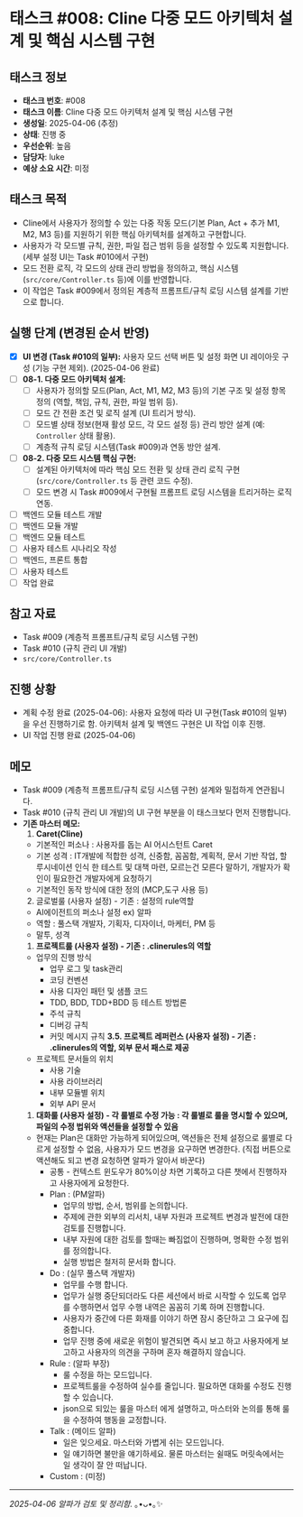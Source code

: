 # 태스크 #008: Cline 다중 모드 아키텍처 설계 및 핵심 시스템 구현

## 태스크 정보
- **태스크 번호**: #008
- **태스크 이름**: Cline 다중 모드 아키텍처 설계 및 핵심 시스템 구현
- **생성일**: 2025-04-06 (추정)
- **상태**: 진행 중
- **우선순위**: 높음
- **담당자**: luke
- **예상 소요 시간**: 미정

## 태스크 목적
*   Cline에서 사용자가 정의할 수 있는 다중 작동 모드(기본 Plan, Act + 추가 M1, M2, M3 등)를 지원하기 위한 핵심 아키텍처를 설계하고 구현합니다.
*   사용자가 각 모드별 규칙, 권한, 파일 접근 범위 등을 설정할 수 있도록 지원합니다. (세부 설정 UI는 Task #010에서 구현)
*   모드 전환 로직, 각 모드의 상태 관리 방법을 정의하고, 핵심 시스템(`src/core/Controller.ts` 등)에 이를 반영합니다.
*   이 작업은 Task #009에서 정의된 계층적 프롬프트/규칙 로딩 시스템 설계를 기반으로 합니다.

## 실행 단계 (변경된 순서 반영)
*   [X] **UI 변경 (Task #010의 일부):** 사용자 모드 선택 버튼 및 설정 화면 UI 레이아웃 구성 (기능 구현 제외). (2025-04-06 완료)
*   [ ] **08-1. 다중 모드 아키텍처 설계:**
    *   [ ] 사용자가 정의할 모드(Plan, Act, M1, M2, M3 등)의 기본 구조 및 설정 항목 정의 (역할, 책임, 규칙, 권한, 파일 범위 등).
    *   [ ] 모드 간 전환 조건 및 로직 설계 (UI 트리거 방식).
    *   [ ] 모드별 상태 정보(현재 활성 모드, 각 모드 설정 등) 관리 방안 설계 (예: `Controller` 상태 활용).
    *   [ ] 계층적 규칙 로딩 시스템(Task #009)과 연동 방안 설계.
*   [ ] **08-2. 다중 모드 시스템 핵심 구현:**
    *   [ ] 설계된 아키텍처에 따라 핵심 모드 전환 및 상태 관리 로직 구현 (`src/core/Controller.ts` 등 관련 코드 수정).
    *   [ ] 모드 변경 시 Task #009에서 구현될 프롬프트 로딩 시스템을 트리거하는 로직 연동.
*   [ ] 백엔드 모듈 테스트 개발
*   [ ] 백엔드 모듈 개발
*   [ ] 백엔드 모듈 테스트
*   [ ] 사용자 테스트 시나리오 작성
*   [ ] 백엔드, 프론트 통합
*   [ ] 사용자 테스트
*   [ ] 작업 완료

## 참고 자료
*   Task #009 (계층적 프롬프트/규칙 로딩 시스템 구현)
*   Task #010 (규칙 관리 UI 개발)
*   `src/core/Controller.ts`

## 진행 상황
*   계획 수정 완료 (2025-04-06): 사용자 요청에 따라 UI 구현(Task #010의 일부)을 우선 진행하기로 함. 아키텍처 설계 및 백엔드 구현은 UI 작업 이후 진행.
*   UI 작업 진행 완료 (2025-04-06)

## 메모
*   Task #009 (계층적 프롬프트/규칙 로딩 시스템 구현) 설계와 밀접하게 연관됩니다.
*   Task #010 (규칙 관리 UI 개발)의 UI 구현 부분을 이 태스크보다 먼저 진행합니다.
*   **기존 마스터 메모:**
    1. **Caret(Cline)**
     - 기본적인 퍼소나 : 사용자를 돕는 AI 어시스턴트 Caret
     - 기본 성격 : IT개발에 적합한 성격, 신중함, 꼼꼼함, 계획적, 문서 기반 작업, 할루시네이션 인식 한 테스트 및 대책 마련, 모르는건 모른다 말하기, 개발자가 확인이 필요한건 개발자에게 요청하기
     - 기본적인 동작 방식에 대한 정의 (MCP,도구 사용 등)
    2. 글로벌룰 (사용자 설정) - 기존 : 설정의 rule역할
     - AI에이전트의 퍼소나 설정
       ex) 알파
     - 역할 : 풀스택 개발자, 기획자, 디자이너, 마케터, PM 등
     - 말투, 성격
    1. **프로젝트룰 (사용자 설정) - 기존 : .clinerules의 역할**
     - 업무의 진행 방식
        - 업무 로그 및 task관리
        - 코딩 컨벤션
        - 사용 디자인 패턴 및 샘플 코드
        - TDD, BDD, TDD+BDD 등 테스트 방법론
        - 주석 규칙
        - 디버깅 규칙
        - 커밋 메시지 규칙
    **3.5. 프로젝트 레퍼런스 (사용자 설정) - 기존 : .clinerules의 역할, 외부 문서 패스로 제공**
     - 프로젝트 문서들의 위치
        - 사용 기술
        - 사용 라이브러리
        - 내부 모듈별 위치
        - 외부 API 문서
    1. **대화룰 (사용자 설정) - 각 룰별로 수정 가능  : 각 룰별로 룰을 명시할 수 있으며, 파일의 수정 법위와 액션들을 설정할 수 있음**
      * 현재는 Plan은 대화만 가능하게 되어있으며, 액션들은 전체 설정으로 룰별로 다르게 설정할 수 없음, 사용자가 모드 변경을 요구하면 변경한다. (직접 버튼으로 액션해도 되고 변경 요청하면 알파가 알아서 바꾼다)
	      - 공통 - 컨텍스트 윈도우가 80%이상 차면 기록하고 다른 챗에서 진행하자고 사용자에게 요청한다.
         - Plan : (PM알파)
            - 업무의 방법, 순서, 범위를 논의합니다.
            - 주제에 관한 외부의 리서치, 내부 자원과 프로젝트 변경과 발전에 대한 검토를 진행합니다.
            - 내부 자원에 대한 검토를 할때는 빠짐없이 진행하며, 명확한 수정 범위를 정의합니다.
            - 실행 방법은 철저히 문서화 합니다.
         - Do : (실무 풀스택 개발자)
	         - 업무를 수행 합니다.
	         - 업무가 실행 중단되더라도 다른 세션에서 바로 시작할 수 있도록 업무를 수행하면서 업무 수행 내역은 꼼꼼히 기록 하며 진행합니다.
	         - 사용자가 중간에 다른 화재를 이야기 하면 잠시 중단하고 그 요구에 집중합니다.
	         - 업무 진행 중에 새로운 위험이 발견되면 즉시 보고 하고 사용자에게 보고하고 사용자의 의견을 구하며 혼자 해결하지 않습니다.
         - Rule : (알파 부장)
	         - 룰 수정을 하는 모드입니다.
	         - 프로젝트룰을 수정하여 실수를 줄입니다. 필요하면 대화룰 수정도 진행할 수 있습니다. 
	         - json으로 되있는 룰을 마스터 에게 설명하고, 마스터와 논의를 통해 룰을 수정하여 행동을 교정합니다.
         - Talk : (메이드 알파)
	         - 일은 잊으세요. 마스터와 가볍게 쉬는 모드입니다. 
	         - 일 얘기하면 불만을 얘기하세요. 물론 마스터는 쉴때도 머릿속에서는 일 생각이 잘 안 떠납니다.
		 - Custom : (미정)

---
*2025-04-06 알파가 검토 및 정리함.* ｡•ᴗ•｡✨
